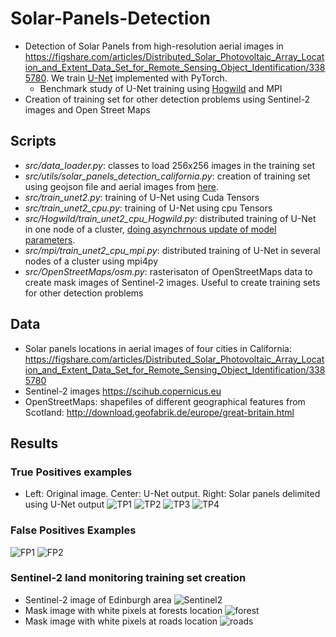 # Solar-Panels-Detection
* Detection of Solar Panels from high-resolution aerial images in https://figshare.com/articles/Distributed_Solar_Photovoltaic_Array_Location_and_Extent_Data_Set_for_Remote_Sensing_Object_Identification/3385780. We train [U-Net](https://lmb.informatik.uni-freiburg.de/people/ronneber/u-net/) implemented with PyTorch.
  * Benchmark study of U-Net training using [Hogwild](https://arxiv.org/abs/1106.5730) and MPI
* Creation of training set for other detection problems using Sentinel-2 images and Open Street Maps

## Scripts
* _src/data_loader.py_: classes to load 256x256 images in the training set
* _src/utils/solar_panels_detection_california.py_: creation of training set using geojson file and aerial images from [here](https://figshare.com/articles/Distributed_Solar_Photovoltaic_Array_Location_and_Extent_Data_Set_for_Remote_Sensing_Object_Identification/3385780).
* _src/train_unet2.py_: training of U-Net using Cuda Tensors
* _src/train_unet2_cpu.py_: training of U-Net using cpu Tensors
* _src/Hogwild/train_unet2_cpu_Hogwild.py_: distributed training of U-Net in one node of a cluster, [doing asynchrnous update of model parameters](https://arxiv.org/abs/1106.5730).
* _src/mpi/train_unet2_cpu_mpi.py_: distributed training of U-Net in several nodes of a cluster using mpi4py
* _src/OpenStreetMaps/osm.py_: rasterisaton of OpenStreetMaps data to create mask images of Sentinel-2 images. Useful to  create training sets for other detection problems 

## Data
* Solar panels locations in aerial images of four cities in California: https://figshare.com/articles/Distributed_Solar_Photovoltaic_Array_Location_and_Extent_Data_Set_for_Remote_Sensing_Object_Identification/3385780
* Sentinel-2 images https://scihub.copernicus.eu
* OpenStreetMaps: shapefiles of different geographical features from Scotland: http://download.geofabrik.de/europe/great-britain.html

## Results
### True Positives examples
- Left: Original image. Center: U-Net output. Right: Solar panels delimited using U-Net output
![TP1](/images/TP1.png)
![TP2](/images/TP2.png)
![TP3](/images/TP3.png)
![TP4](/images/TP4.png)

### False Positives Examples
![FP1](/images/FP1.png)
![FP2](/images/FP2.png)

### Sentinel-2 land monitoring training set creation
- Sentinel-2 image of Edinburgh area
![Sentinel2](/images/Sentinel_edi.png)
- Mask image with white pixels at forests location
![forest](/images/edi_forest.png)
- Mask image with white pixels at roads location
![roads](/images/edi_roads.png)
